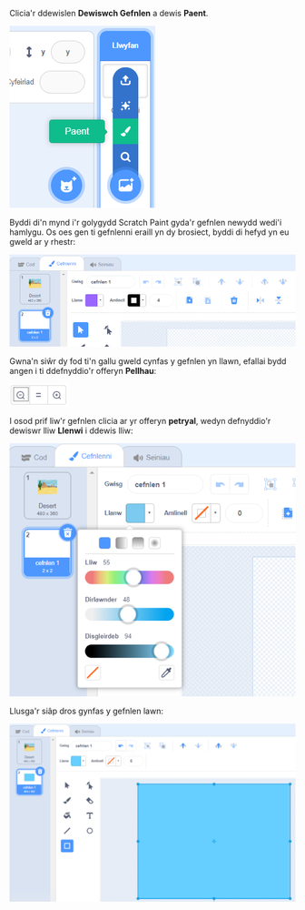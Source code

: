 Clicia'r ddewislen **Dewiswch Gefnlen** a dewis **Paent**.

![Yr eicon 'Paent' yn y ddewislen 'Dewiswch gefnlen'.](images/paint-backdrop.png)

Byddi di'n mynd i'r golygydd Scratch Paint gyda'r gefnlen newydd wedi'i hamlygu. Os oes gen ti gefnlenni eraill yn dy brosiect, byddi di hefyd yn eu gweld ar y rhestr:

![Y gefnlen newydd a ddangosir yn y golygydd Paent.](images/new-background-in-editor.png)

Gwna'n siŵr dy fod ti'n gallu gweld cynfas y gefnlen yn llawn, efallai bydd angen i ti ddefnyddio'r offeryn **Pellhau**:

![Yr eicon pellhau](images/zoom-out.png)

I osod prif liw'r gefnlen clicia ar yr offeryn **petryal**, wedyn defnyddio'r dewiswr lliw **Llenwi** i ddewis lliw:

![Cefnlen newydd yn cael ei dangos yn y golygydd paent](images/fill-colour-tool.png)

Llusga'r siâp dros gynfas y gefnlen lawn:

![Cefnlen newydd yn cael ei dangos yn y golygydd paent](images/single-colour-backdrop.png)
